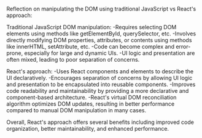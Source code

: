 Reflection on manipulating the DOM using traditional JavaScript vs React's approach:

Traditional JavaScript DOM manipulation: -Requires selecting DOM elements using methods like getElementById, querySelector, etc. -Involves directly modifying DOM properties, attributes, or contents using methods like innerHTML, setAttribute, etc. -Code can become complex and error-prone, especially for large and dynamic UIs. -UI logic and presentation are often mixed, leading to poor separation of concerns.

React's approach: -Uses React components and elements to describe the UI declaratively. -Encourages separation of concerns by allowing UI logic and presentation to be encapsulated into reusable components. -Improves code readability and maintainability by providing a more declarative and component-based architecture. -React's virtual DOM reconciliation algorithm optimizes DOM updates, resulting in better performance compared to manual DOM manipulation in many cases.

Overall, React's approach offers several benefits including improved code organization, better maintainability, and enhanced performance.
